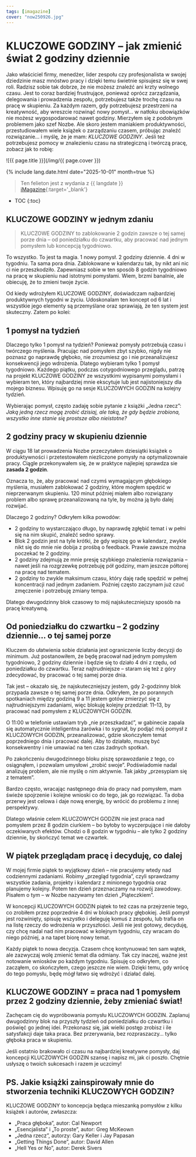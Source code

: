 ```yaml
---
tags: [imagazine]
cover: "now250926.jpg"
---
```


# KLUCZOWE GODZINY – jak zmienić świat 2 godziny dziennie

Jako właściciel firmy, menedżer, lider zespołu czy profesjonalista w swojej dziedzinie masz mnóstwo pracy i dzięki temu świetnie spisujesz się w swej roli. Radzisz sobie tak dobrze, że nie możesz znaleźć ani krzty wolnego czasu. Jest to coraz bardziej frustrujące, ponieważ oprócz zarządzania, delegowania i prowadzenia zespołu, potrzebujesz także trochę czasu na pracę w skupieniu. Za każdym razem, gdy potrzebujesz przestrzeni na kreatywność, aby wreszcie rozwinąć nowy pomysł… w natłoku obowiązków nie możesz wygospodarować nawet godziny. Mierzyłem się z podobnym problemem jako szef Nozbe. Ale skoro jestem maniakiem produktywności, przestudiowałem wiele książek o zarządzaniu czasem, próbując znaleźć rozwiązanie… i myślę, że je mam: *KLUCZOWE GODZINY*. Jeśli też potrzebujesz pomocy w znalezieniu czasu na strategiczną i twórczą pracę, zobacz jak to robię:

<!--More-->

![{{ page.title }}](/img/{{ page.cover }})

{% include lang.date.html date="2025-10-01" month=true %}

> Ten felieton jest z wydania z {{ langdate }} [iMagazine](https://imagazine.pl){:target='_blank'}

* TOC
{:toc}

## KLUCZOWE GODZINY w jednym zdaniu

> KLUCZOWE GODZINY to zablokowanie 2 godzin zawsze o tej samej porze dnia – od poniedziałku do czwartku, aby pracować nad jednym pomysłem lub koncepcją tygodniowo.

To wszystko. To jest ta magia. 1 nowy pomysł. 2 godziny dziennie. 4 dni w tygodniu. Ta sama pora dnia. Zablokowane w kalendarzu tak, by nikt ani nic ci nie przeszkodziło. Zapewniasz sobie w ten sposób 8 godzin tygodniowo na pracę w skupieniu nad istotnymi pomysłami. Wiem, brzmi banalnie, ale obiecuję, że to zmieni twoje życie.

Od kiedy wdrożyłem KLUCZOWE GODZINY, doświadczam najbardziej produktywnych tygodni w życiu. Udoskonalam ten koncept od 6 lat i wszystkie jego elementy są przemyślane oraz sprawiają, że ten system jest skuteczny. Zatem po kolei:

## 1 pomysł na tydzień

Dlaczego tylko 1 pomysł na tydzień? Ponieważ pomysły potrzebują czasu i twórczego myślenia. Pracując nad pomysłem zbyt szybko, nigdy nie poznasz go naprawdę głęboko, nie zrozumiesz go i nie przeanalizujesz konsekwencji jego wdrożenia. Dlatego wybieram tylko 1 pomysł tygodniowo. Każdego piątku, podczas cotygodniowego przeglądu, patrzę na projekt KLUCZOWE GODZINY ze wszystkimi wypisanymi pomysłami i wybieram ten, który najbardziej mnie ekscytuje lub jest najistoniejszy dla mojego biznesu. Wpisuję go na sesje KLUCZOWYCH GODZIN na kolejny tydzień.

Wybierając pomysł, często zadaję sobie pytanie z książki „Jedna rzecz”: *Jaką jedną rzecz mogę zrobić dzisiaj, ale taką, że gdy będzie zrobiona, wszystko inne stanie się prostsze albo nieistotne?*

## 2 godziny pracy w skupieniu dziennie

W ciągu 18 lat prowadzenia Nozbe przeczytałem dziesiątki książek o produktywności i przetestowałem niezliczone pomysły na optymalizownaie pracy. Ciągle przekonywałem się, że w praktyce najlepiej sprawdza sie **zasada 2 godzin**.

Oznacza to, że, aby pracować nad czymś wymagającym głębokiego myślenia, musiałem zablokować 2 godziny, które mogłem spędzić w nieprzerwanym  skupieniu. 120 minut później miałem albo rozwiązany problem albo sprawę przeanalizowaną na tyle, by można ją było dalej rozwijać.

Dlaczego 2 godziny? Odkryłem kilka powodów:

- 2 godziny to wystarczająco długo, by naprawdę zgłębić temat i w pełni się na nim skupić, znaleźć sedno sprawy.
- Blok 2 godzin jest na tyle krótki, że gdy wpiszę go w kalendarz, zwykle nikt się do mnie nie dobija z prośbą o feedback. Prawie zawsze można poczekać te 2 godziny.
- 2 godziny zdejmują ze mnie presję szybkiego znalezienia rozwiązania – nawet jeśli na rozgrzewkę potrzebuję pół godziny, mam jeszcze półtorej na pracę nad tematem.
- 2 godziny to zwykle maksimum czasu, który daję radę spędzić w pełnej koncentracji nad jednym zadaniem. Poźniej często zaczynam już czuć zmęczenie i potrzebuję zmiany tempa.

Dlatego dwugodzinny blok czasowy to mój najskuteczniejszy sposób na pracę kreatywną.

## Od poniedziałku do czwartku – 2 godziny dziennie… o tej samej porze

Kluczem do ułatwienia sobie działania jest ograniczenie liczby decyzji do minimum. Już postanowiłem, że będę pracował nad jednym pomysłem tygodniowo, 2 godziny dziennie i będzie się to działo 4 dni z rzędu, od poniedziałku do czwartku. Teraz najtrudniejsze – staram się też z góry zdecydować, by pracować o tej samej porze dnia.

Tak jest – okazało się, że najskuteczniejszy jestem, gdy 2-godzinny blok przypada zawsze o tej samej porze dnia. Odkryłem, że po porannych spotkaniach między godziną 9 a 11 jestem gotów zmierzyć się z najtrudniejszymi zadaniami, więc blokuję kolejny przedział: 11–13, by pracować nad pomysłem z KLUCZOWYCH GODZIN.

O 11:00 w telefonie ustawiam tryb „nie przeszkadzać”, w gabinecie zapala się automatycznie inteligentna żarówka i to sygnał, by podjąć mój pomysł z KLUCZOWYCH GODZIN, przeanalizować, gdzie skończyłem temat poprzedniego dnia i pracować dalej. Aby to działało, muszę być konsekwentny i nie umawiać na ten czas żadnych spotkań.

Po zakończeniu dwugodzinnego bloku piszę sprawozdanie z tego, co osiągnąłem, i pozwalam umysłowi „zrobić swoje”. Podświadomie nadal analizuję problem, ale nie myślę o nim aktywnie. Tak jakby „przesypiam się z tematem”.

Bardzo często, wracając następnego dnia do pracy nad pomysłem, mam świeże spojrzenie i kolejne wnioski co do tego, jak go rozwiązać. Ta doba przerwy jest celowa i daje nową energię, by wrócić do problemu z innej perspektywy.

Dlatego właśnie celem KLUCZOWYCH GODZIN nie jest praca nad pomysłem przez 8 godzin ciurkiem – bo byłoby to wyczerpujące i nie dałoby oczekiwanych efektów. Chodzi o 8 godzin w tygodniu – ale tylko 2 godziny dziennie, by skończyć temat we czwartek.

## W piątek przeglądam pracę i decyduję, co dalej

W mojej firmie piątek to wyjątkowy dzień – nie pracujemy wtedy nad codziennymi zadaniami. Robimy „przegląd tygodnia”, czyli sprawdzamy wszystkie zadania, projekty i kalendarz z minionego tygodnia oraz planujemy kolejny. Potem ten dzień przeznaczamy na rozwój zawodowy. Pisałem o tym – w Nozbe nazywamy ten dzień „Piąteczkiem”.

W koncepcji KLUCZOWYCH GODZIN piątek to też czas na przejrzenie tego, co zrobiłem przez poprzednie 4 dni w blokach pracy głębokiej. Jeśli pomysł jest rozwinięty, spisuję wszystko i deleguję komuś z zespołu, lub trafia on na listę rzeczy do wdrożenia w przyszłości. Jeśli nie jest gotowy, decyduję, czy chcę nadal nad nim pracować w kolejnym tygodniu, czy wracam do niego później, a na tapet biorę nowy temat.

Każdy piątek to nowa decyzja. Czasem chcę kontynuować ten sam wątek, ale zazwyczaj wolę zmienić temat dla odmiany. Tak czy inaczej, ważne jest notowanie wniosków po każdym tygodniu. Spisuję co odkryłem, co zacząłem, co skończyłem, czego jeszcze nie wiem. Dzięki temu, gdy wrócę do tego pomysłu, będę mógł łatwo się wdrożyć i działać dalej.

## KLUCZOWE GODZINY = praca nad 1 pomysłem przez 2 godziny dziennie, żeby zmieniać świat!

Zachęcam cię do wypróbowania pomysłu KLUCZOWYCH GODZIN. Zaplanuj dwugodzinny blok na przyszły tydzień od poniedziałku do czwartku i poświęć go jednej idei. Przekonasz się, jak wielki postęp zrobisz i ile satysfakcji daje taka praca. Bez przerywania, bez rozpraszaczy… tylko głęboka praca w skupieniu.

Jeśli ostatnio brakowało ci czasu na najbardziej kreatywne pomysły, daj koncepcji KLUCZOWYCH GODZIN szansę i napisz mi, jak ci poszło. Chętnie usłyszę o twoich sukcesach i razem je uczcimy!

## PS. Jakie książki zainspirowały mnie do stworzenia techniki KLUCZOWYCH GODZIN?

KLUCZOWE GODZINY to koncepcja będąca mieszanką pomysłów z kilku książek i autorów, zwłaszcza:

- „Praca głęboka”, autor: Cal Newport
- „Esencjalista” i „To proste”, autor: Greg McKeown
- „Jedna rzecz”, autorzy: Gary Keller i Jay Papasan
- „Getting Things Done”, autor: David Allen
- „Hell Yes or No”, autor: Derek Sivers


[n]: https://michael.gratis/nozbe_pl
[np]: https://michael.gratis/nozbepersonal_pl